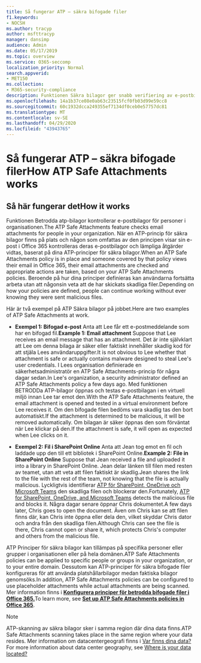 ```yaml
---
title: Så fungerar ATP – säkra bifogade filer
f1.keywords:
- NOCSH
ms.author: tracyp
author: msfttracyp
manager: dansimp
audience: Admin
ms.date: 05/17/2019
ms.topic: overview
ms.service: O365-seccomp
localization_priority: Normal
search.appverid:
- MET150
ms.collection:
- M365-security-compliance
description: Funktionen Säkra bilagor ger snabb verifiering av e-postbilagor. Använd Säkra bilagor för att skydda din organisation från skadliga filer som personer skickar eller ta emot via e-post.
ms.openlocfilehash: 14a1b37ce08e0ab63c23515fcf0fb03d99e59cc8
ms.sourcegitcommit: 60c1932dcca249355ef7134df0ceb0e57757dc81
ms.translationtype: MT
ms.contentlocale: sv-SE
ms.lasthandoff: 04/29/2020
ms.locfileid: "43943765"
---
```

# <a name="how-atp-safe-attachments-works"></a><span data-ttu-id="056f3-104">Så fungerar ATP – säkra bifogade filer</span><span class="sxs-lookup"><span data-stu-id="056f3-104">How ATP Safe Attachments works</span></span>

## <a name="how-it-works"></a><span data-ttu-id="056f3-105">Så här fungerar det</span><span class="sxs-lookup"><span data-stu-id="056f3-105">How it works</span></span>

<span data-ttu-id="056f3-106">Funktionen Betrodda atp-bilagor kontrollerar e-postbilagor för personer i organisationen.</span><span class="sxs-lookup"><span data-stu-id="056f3-106">The ATP Safe Attachments feature checks email attachments for people in your organization.</span></span> <span data-ttu-id="056f3-107">När en ATP-princip för säkra bilagor finns på plats och någon som omfattas av den principen visar sin e-post i Office 365 kontrolleras deras e-postbilagor och lämpliga åtgärder vidtas, baserat på dina ATP-principer för säkra bilagor.</span><span class="sxs-lookup"><span data-stu-id="056f3-107">When an ATP Safe Attachments policy is in place and someone covered by that policy views their email in Office 365, their email attachments are checked and appropriate actions are taken, based on your ATP Safe Attachments policies.</span></span> <span data-ttu-id="056f3-108">Beroende på hur dina principer definieras kan användarna fortsätta arbeta utan att någonsin veta att de har skickats skadliga filer.</span><span class="sxs-lookup"><span data-stu-id="056f3-108">Depending on how your policies are defined, people can continue working without ever knowing they were sent malicious files.</span></span>
  
<span data-ttu-id="056f3-109">Här är två exempel på ATP Säkra bilagor på jobbet.</span><span class="sxs-lookup"><span data-stu-id="056f3-109">Here are two examples of ATP Safe Attachments at work.</span></span>
  
- <span data-ttu-id="056f3-110">**Exempel 1: Bifogad e-post** Anta att Lee får ett e-postmeddelande som har en bifogad fil.</span><span class="sxs-lookup"><span data-stu-id="056f3-110">**Example 1: Email attachment** Suppose that Lee receives an email message that has an attachment.</span></span> <span data-ttu-id="056f3-111">Det är inte självklart att Lee om denna bilaga är säker eller faktiskt innehåller skadlig kod för att stjäla Lees användaruppgifter.</span><span class="sxs-lookup"><span data-stu-id="056f3-111">It is not obvious to Lee whether that attachment is safe or actually contains malware designed to steal Lee's user credentials.</span></span> <span data-ttu-id="056f3-112">I Lees organisation definierade en säkerhetsadministratör en ATP Safe Attachments-princip för några dagar sedan.</span><span class="sxs-lookup"><span data-stu-id="056f3-112">In Lee's organization, a security administrator defined an ATP Safe Attachments policy a few days ago.</span></span> <span data-ttu-id="056f3-113">Med funktionen BETRODDa ATP-bilagor öppnas och testas e-postbilagan i en virtuell miljö innan Lee tar emot den.</span><span class="sxs-lookup"><span data-stu-id="056f3-113">With the ATP Safe Attachments feature, the email attachment is opened and tested in a virtual environment before Lee receives it.</span></span> <span data-ttu-id="056f3-114">Om den bifogade filen bedöms vara skadlig tas den bort automatiskt.</span><span class="sxs-lookup"><span data-stu-id="056f3-114">If the attachment is determined to be malicious, it will be removed automatically.</span></span> <span data-ttu-id="056f3-115">Om bilagan är säker öppnas den som förväntat när Lee klickar på den.</span><span class="sxs-lookup"><span data-stu-id="056f3-115">If the attachment is safe, it will open as expected when Lee clicks on it.</span></span>

- <span data-ttu-id="056f3-116">**Exempel 2: Fil i SharePoint Online** Anta att Jean tog emot en fil och laddade upp den till ett bibliotek i SharePoint Online.</span><span class="sxs-lookup"><span data-stu-id="056f3-116">**Example 2: File in SharePoint Online** Suppose that Jean received a file and uploaded it into a library in SharePoint Online.</span></span> <span data-ttu-id="056f3-117">Jean delar länken till filen med resten av teamet, utan att veta att filen faktiskt är skadlig.</span><span class="sxs-lookup"><span data-stu-id="056f3-117">Jean shares the link to the file with the rest of the team, not knowing that the file is actually malicious.</span></span> <span data-ttu-id="056f3-118">Lyckligtvis identifierar [ATP för SharePoint, OneDrive och Microsoft Teams](atp-for-spo-odb-and-teams.md) den skadliga filen och blockerar den.</span><span class="sxs-lookup"><span data-stu-id="056f3-118">Fortunately, [ATP for SharePoint, OneDrive, and Microsoft Teams](atp-for-spo-odb-and-teams.md) detects the malicious file and blocks it.</span></span> <span data-ttu-id="056f3-119">Några dagar senare öppnar Chris dokumentet.</span><span class="sxs-lookup"><span data-stu-id="056f3-119">A few days later, Chris goes to open the document.</span></span> <span data-ttu-id="056f3-120">Även om Chris kan se att filen finns där, kan Chris inte öppna eller dela den, vilket skyddar Chris dator och andra från den skadliga filen.</span><span class="sxs-lookup"><span data-stu-id="056f3-120">Although Chris can see the file is there, Chris cannot open or share it, which protects Chris's computer and others from the malicious file.</span></span>

<span data-ttu-id="056f3-121">ATP Principer för säkra bilagor kan tillämpas på specifika personer eller grupper i organisationen eller på hela domänen.</span><span class="sxs-lookup"><span data-stu-id="056f3-121">ATP Safe Attachments policies can be applied to specific people or groups in your organization, or to your entire domain.</span></span> <span data-ttu-id="056f3-122">Dessutom kan ATP-principer för säkra bifogade filer konfigureras för att använda platshållarbilagor medan faktiska bilagor genomsöks.</span><span class="sxs-lookup"><span data-stu-id="056f3-122">In addition, ATP Safe Attachments policies can be configured to use placeholder attachments while actual attachments are being scanned.</span></span> <span data-ttu-id="056f3-123">Mer information finns i **[Konfigurera principer för betrodda bifogade filer i Office 365.](set-up-atp-safe-attachments-policies.md)**</span><span class="sxs-lookup"><span data-stu-id="056f3-123">To learn more, see **[Set up ATP Safe Attachments policies in Office 365](set-up-atp-safe-attachments-policies.md)**.</span></span>

> [!NOTE]
> <span data-ttu-id="056f3-124">ATP-skanning av säkra bilagor sker i samma region där dina data finns.</span><span class="sxs-lookup"><span data-stu-id="056f3-124">ATP Safe Attachments scanning takes place in the same region where your data resides.</span></span> <span data-ttu-id="056f3-125">Mer information om datacentergeografi finns i [Var finns dina data?](https://products.office.com/where-is-your-data-located?geo=All)</span><span class="sxs-lookup"><span data-stu-id="056f3-125">For more information about data center geography, see [Where is your data located?](https://products.office.com/where-is-your-data-located?geo=All)</span></span> 

